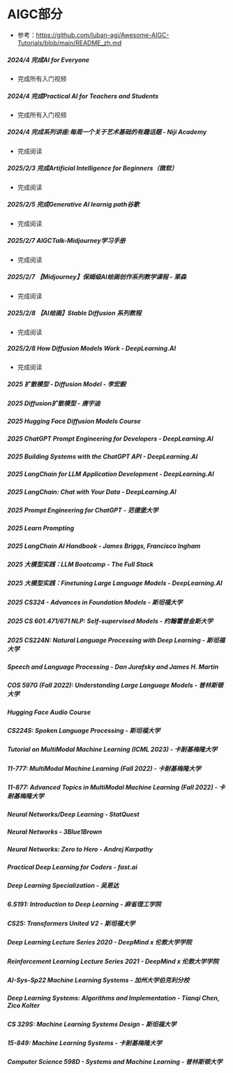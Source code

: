 # AIGC部分
- 参考：https://github.com/luban-agi/Awesome-AIGC-Tutorials/blob/main/README_zh.md
##### 2024/4 完成AI for Everyone 
  - 完成所有入门视频
##### 2024/4 完成Practical AI for Teachers and Students
  - 完成所有入门视频
##### 2024/4 完成系列讲座:每周一个关于艺术基础的有趣话题 - Niji Academy
  - 完成阅读
##### 2025/2/3 完成Artificial Intelligence for Beginners（微软）
  - 完成阅读
##### 2025/2/5 完成Generative AI learnig path谷歌 
  - 完成阅读
##### 2025/2/7 AIGCTalk-Midjourney学习手册
  - 完成阅读
##### 2025/2/7 【Midjourney】保姆级AI绘画创作系列教学课程 - 莱森
  - 完成阅读
##### 2025/2/8 【AI绘画】Stable Diffusion 系列教程
  - 完成阅读
##### 2025/2/8 How Diffusion Models Work - DeepLearning.AI 
  - 完成阅读
##### 2025 扩散模型 - Diffusion Model - 李宏毅
##### 2025 Diffusion扩散模型 - 唐宇迪
##### 2025 Hugging Face Diffusion Models Course
##### 2025 ChatGPT Prompt Engineering for Developers - DeepLearning.AI
##### 2025 Building Systems with the ChatGPT API - DeepLearning.AI
##### 2025 LangChain for LLM Application Development - DeepLearning.AI
##### 2025 LangChain: Chat with Your Data - DeepLearning.AI
##### 2025 Prompt Engineering for ChatGPT - 范德堡大学
##### 2025 Learn Prompting
##### 2025 LangChain AI Handbook - James Briggs, Francisco Ingham
##### 2025 大模型实践：LLM Bootcamp - The Full Stack
##### 2025 大模型实践：Finetuning Large Language Models - DeepLearning.AI
##### 2025 CS324 - Advances in Foundation Models - 斯坦福大学
##### 2025 CS 601.471/671 NLP: Self-supervised Models - 约翰霍普金斯大学
##### 2025 CS224N: Natural Language Processing with Deep Learning - 斯坦福大学
##### Speech and Language Processing - Dan Jurafsky and James H. Martin
##### COS 597G (Fall 2022): Understanding Large Language Models - 普林斯顿大学
##### Hugging Face Audio Course
##### CS224S: Spoken Language Processing - 斯坦福大学
##### Tutorial on MultiModal Machine Learning (ICML 2023) - 卡耐基梅隆大学
##### 11-777: MultiModal Machine Learning (Fall 2022) - 卡耐基梅隆大学
##### 11-877: Advanced Topics in MultiModal Machine Learning (Fall 2022) - 卡耐基梅隆大学
##### Neural Networks/Deep Learning - StatQuest
##### Neural Networks - 3Blue1Brown
##### Neural Networks: Zero to Hero - Andrej Karpathy
##### Practical Deep Learning for Coders - fast.ai
##### Deep Learning Specialization - 吴恩达
##### 6.S191: Introduction to Deep Learning - 麻省理工学院 
##### CS25: Transformers United V2 - 斯坦福大学
##### Deep Learning Lecture Series 2020 - DeepMind x 伦敦大学学院
##### Reinforcement Learning Lecture Series 2021 - DeepMind x 伦敦大学学院 
##### AI-Sys-Sp22 Machine Learning Systems - 加州大学伯克利分校
##### Deep Learning Systems: Algorithms and Implementation - Tianqi Chen, Zico Kolter
##### CS 329S: Machine Learning Systems Design - 斯坦福大学
##### 15-849: Machine Learning Systems - 卡耐基梅隆大学
##### Computer Science 598D - Systems and Machine Learning - 普林斯顿大学
